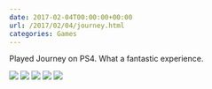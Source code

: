 ```yaml
---
date: 2017-02-04T00:00:00+00:00
url: /2017/02/04/journey.html
categories: Games
---
```

Played Journey on PS4. What a fantastic experience.

<div class='photogrid'>
<img src='https://rknightuk.s3.us-east-1.amazonaws.com/almanac/Journey_20170204160100.jpg'>
<img src='https://rknightuk.s3.us-east-1.amazonaws.com/almanac/Journey_20170204162310.jpg'>
<img src='https://rknightuk.s3.us-east-1.amazonaws.com/almanac/Journey_20170204173119.jpg'>
<img src='https://rknightuk.s3.us-east-1.amazonaws.com/almanac/Journey_20170204173431.jpg'>
<img src='https://rknightuk.s3.us-east-1.amazonaws.com/almanac/Journey_20170204174107.jpg'>
</div>
